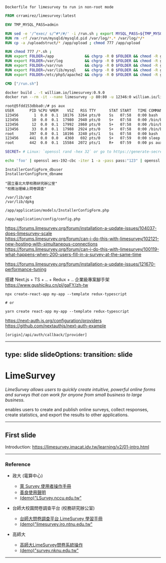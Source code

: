 
`Dockerfile for limesurvey to run in non-root mode`

```dockerfile
FROM crramirez/limesurvey:latest

ENV TMP_MYSQL_PASS=admin

RUN sed -e '/^exec/ s/^#*/#/' -i /run.sh ; export MYSQL_PASS=${TMP_MYSQL_PASS} ; /run.sh ; sed -e '/^#exec/ s/^#*//' -i /run.sh
RUN rm -rf /var/run/mysqld/mysqld.pid /var/log/*.* /var/log/*/*
RUN cp -a /uploadstruct/* /app/upload ; chmod 777 /app/upload

RUN chmod 777 /*.sh ; 
RUN export FOLDER=/app              && chgrp -R 0 $FOLDER && chmod -R g+rw $FOLDER ; 
RUN export FOLDER=/var/log          && chgrp -R 0 $FOLDER && chmod -R g+rw $FOLDER ; 
RUN export FOLDER=/var/run          && chgrp -R 0 $FOLDER && chmod -R g+rw $FOLDER ; 
RUN export FOLDER=/var/lib/mysql    && chgrp -R 0 $FOLDER && chmod -R g+rwx $FOLDER ; 
RUN export FOLDER=/etc/php5/apache2 && chgrp -R 0 $FOLDER && chmod -R g+rw $FOLDER ; 

CMD ["/run.sh"]
```

```bash
docker build . -t william.io/limesurvey:0.9.0
docker run --rm -it --name limesurvey -p 80:80 -u 12346:0 william.io/limesurvey:0.9.0
```


```bash
root@5fdd153dbba0:/# ps aux
USER       PID %CPU %MEM    VSZ   RSS TTY      STAT START   TIME COMMAND
123456       1  0.0  0.1  18176  3264 pts/0    Ss   07:58   0:00 bash
123456      10  0.0  0.1  17980  2940 pts/0    S+   07:58   0:00 /bin/bash /start.sh
123456      12  0.0  0.1  17992  2860 pts/0    S+   07:58   0:00 /bin/bash ./run.sh
123456      33  0.0  0.1  17988  2924 pts/0    S+   07:58   0:00 /bin/bash /create_mysql_admin_user.sh
root       397  0.0  0.1  18196  3240 pts/1    Ss   07:58   0:00 bash
123456     441  0.0  0.0   4360   692 pts/0    S+   07:59   0:00 sleep 5
root       442  0.0  0.1  15584  2072 pts/1    R+   07:59   0:00 ps aux
```

```bash
SECRET= # Linux: `openssl rand -hex 32` or go to https://generate-secret.now.sh/32
```

```bash
echo 'foo' | openssl aes-192-cbc -iter 1 -a -pass pass:"123" | openssl aes-192-cbc -a -d -iter 1 -pass pass:"123"
```

```
InstallerConfigForm_dbuser
InstallerConfigForm_dbname

"國立臺北大學校務研究辦公室"
"校務治理線上問卷調查"

/var/lib/apt
/var/lib/dpkg

/app/application/models/InstallerConfigForm.php

/app/application/config/config.php
```


https://forums.limesurvey.org/forum/installation-a-update-issues/104037-does-limesurvey-scale  
https://forums.limesurvey.org/forum/can-i-do-this-with-limesurvey/102121-new-hosting-with-simultaneous-connections  
https://forums.limesurvey.org/forum/can-i-do-this-with-limesurvey/100119-what-happens-when-200-users-fill-in-a-survey-at-the-same-time  

https://forums.limesurvey.org/forum/installation-a-update-issues/121670-performance-tuning  

搭建 Next.js + TS + .. + Redux + .. 企業級專案腳手架
https://www.gushiciku.cn/pl/gaFY/zh-tw

```
npx create-react-app my-app --template redux-typescript

# or

yarn create react-app my-app --template redux-typescript
```

https://next-auth.js.org/configuration/providers  
https://github.com/nextauthjs/next-auth-example  


`[origin]/api/auth/callback/[provider]`




---
type: slide
slideOptions:
  transition: slide
---

# LimeSurvey

*LimeSurvey allows users to quickly create intuitive, powerful online forms and surveys that can work for anyone from small business to large business.*

enables users to create and publish online surveys, collect responses, create statistics, and export the results to other applications.

---

## First slide

Introduction:
https://limesurvey.imacat.idv.tw/learning/v2/01-intro.html


---

<!-- .slide: style="font-size: 42px;" -->
### Reference

<!-- .slide: style="font-size: 30px;" -->

* 政大 (電算中心)
    * [萊 Survey 使用者操作手冊](http://nccumisdoc.nccu.edu.tw/LSurvey/LSurveyGuide.pdf)  
    * [善良使用聲明](http://nccumisdoc.nccu.edu.tw/LSurvey/LSurveyAgreement.pdf)
    * [(demo)"LSurvey.nccu.edu.tw"](https://lsurvey.nccu.edu.tw/limesurvey/index.php/255534)
* 台師大校園問卷調查平台 (校務研究辦公室)
    * [台師大問卷調查平台 LimeSurvey 學習手冊](https://limesurvey.iro.ntnu.edu.tw/learning/learning-limesurvey.pdf) 
    * [(demo)"limesurvey.iro.ntnu.edu.tw"](https://limesurvey.iro.ntnu.edu.tw/) 

* 高師大
    * [高師大LimeSurvey問卷系統操作](https://moocs.nknu.edu.tw/moodle/pluginfile.php/286/mod_resource/content/1/NKNU_LimeSurvey_training_doc_brief.pdf)
    * [(demo)"survey.nknu.edu.tw"](https://survey.nknu.edu.tw/login)  

---



